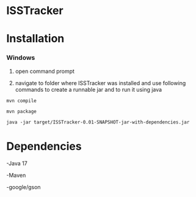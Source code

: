 # ISSTracker

# Installation
### Windows
  1. open command prompt

  2. navigate to folder where ISSTracker was installed and use following commands to create a runnable jar and to run it using java

  ```
  mvn compile
  
  mvn package
  
  java -jar target/ISSTracker-0.01-SNAPSHOT-jar-with-dependencies.jar
  ```


# Dependencies
-Java 17

-Maven

-google/gson
